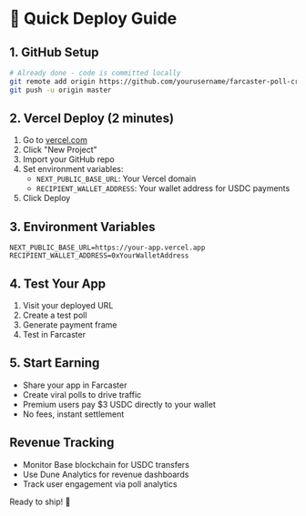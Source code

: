 # 🚀 Quick Deploy Guide

## 1. GitHub Setup
```bash
# Already done - code is committed locally
git remote add origin https://github.com/yourusername/farcaster-poll-creator.git
git push -u origin master
```

## 2. Vercel Deploy (2 minutes)
1. Go to [vercel.com](https://vercel.com)
2. Click "New Project"
3. Import your GitHub repo
4. Set environment variables:
   - `NEXT_PUBLIC_BASE_URL`: Your Vercel domain
   - `RECIPIENT_WALLET_ADDRESS`: Your wallet address for USDC payments
5. Click Deploy

## 3. Environment Variables
```
NEXT_PUBLIC_BASE_URL=https://your-app.vercel.app
RECIPIENT_WALLET_ADDRESS=0xYourWalletAddress
```

## 4. Test Your App
1. Visit your deployed URL
2. Create a test poll
3. Generate payment frame
4. Test in Farcaster

## 5. Start Earning
- Share your app in Farcaster
- Create viral polls to drive traffic
- Premium users pay $3 USDC directly to your wallet
- No fees, instant settlement

## Revenue Tracking
- Monitor Base blockchain for USDC transfers
- Use Dune Analytics for revenue dashboards
- Track user engagement via poll analytics

Ready to ship! 🎯